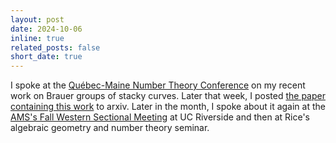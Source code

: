 ```yaml
---
layout: post
date: 2024-10-06
inline: true
related_posts: false
short_date: true
---
```


I spoke at the [Québec-Maine Number Theory Conference](https://maine-quebec.mat.ulaval.ca/24/qm24.html) on my recent work on Brauer groups of stacky curves. Later that week, I posted [the paper containing this work](https://arxiv.org/abs/2410.06217) to arxiv. Later in the month, I spoke about it again at the [AMS's Fall Western Sectional Meeting](https://www.ams.org/meetings/sectional/2304_program.html) at UC Riverside and then at Rice's algebraic geometry and number theory seminar.
